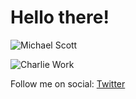 # Hello there!

![Michael Scott](https://media4.giphy.com/media/tQSvunNhTuo24/giphy.gif?cid=ecf05e470nre2eyiy849v3m6thsghil4a0niq02foez72tpj&rid=giphy.gif)

![Charlie Work](https://media2.giphy.com/media/9PaC2UWEsnIG6nXcsn/giphy.gif?cid=ecf05e472b3700a0765be9388b7c64d0e8b41a67519728fa&rid=giphy.gif)

Follow me on social:
[Twitter](https://twitter.com/cthomas1211)
